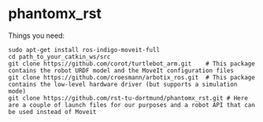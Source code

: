 # phantomx_rst
Things you need:

    sudo apt-get install ros-indigo-moveit-full
    cd path_to_your_catkin_ws/src
    git clone https://github.com/corot/turtlebot_arm.git    # This package contains the robot URDF model and the MoveIt configuration files
    git clone https://github.com/croesmann/arbotix_ros.git  # This package contains the low-level hardware driver (but supports a simulation mode)
    git clone https://github.com/rst-tu-dortmund/phantomx_rst.git # Here are a couple of launch files for our purposes and a robot API that can be used instead of Moveit
    
